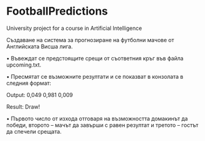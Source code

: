 # FootballPredictions
University project for a course in Artificial Intelligence

Създаване на система за прогнозиране на футболни мачове от Английската Висша лига.

• Въвеждат се предстоящите срещи от съответния кръг във файла upcoming.txt.

• Пресмятат се възможните резултати и се показват в конзолата в следния формат:

  Output: 0,049   0,981   0,009
  
  Result: Draw!
  
• Първото число от изхода отговаря на възможността домакинът да победи, второто – мачът да завърши с равен резултат и третото – гостът да спечели срещата.

